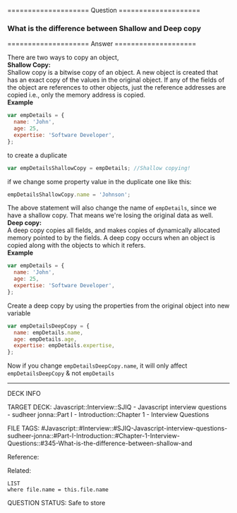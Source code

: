 ==================== Question ====================  

### What is the difference between Shallow and Deep copy  

==================== Answer ====================  

There are two ways to copy an object,  
**Shallow Copy:**  
Shallow copy is a bitwise copy of an object. A new object is created that has an
exact copy of the values in the original object. If any of the fields of the
object are references to other objects, just the reference addresses are copied
i.e., only the memory address is copied.  
**Example**

```javascript
var empDetails = {
  name: 'John',
  age: 25,
  expertise: 'Software Developer',
};
```

to create a duplicate

```javascript
var empDetailsShallowCopy = empDetails; //Shallow copying!
```

if we change some property value in the duplicate one like this:

```javascript
empDetailsShallowCopy.name = 'Johnson';
```

The above statement will also change the name of `empDetails`, since we have a
shallow copy. That means we're losing the original data as well.  
**Deep copy:**  
A deep copy copies all fields, and makes copies of dynamically allocated memory
pointed to by the fields. A deep copy occurs when an object is copied along with
the objects to which it refers.  
**Example**

```javascript
var empDetails = {
  name: 'John',
  age: 25,
  expertise: 'Software Developer',
};
```

Create a deep copy by using the properties from the original object into new
variable

```javascript
var empDetailsDeepCopy = {
  name: empDetails.name,
  age: empDetails.age,
  expertise: empDetails.expertise,
};
```

Now if you change `empDetailsDeepCopy.name`, it will only affect
`empDetailsDeepCopy` & not `empDetails`

---

DECK INFO

TARGET DECK: Javascript::Interview::SJIQ - Javascript interview questions -
sudheer jonna::Part I - Introduction::Chapter 1 - Interview Questions

FILE TAGS:
#Javascript::#Interview::#SJIQ-Javascript-interview-questions-sudheer-jonna::#Part-I-Introduction::#Chapter-1-Interview-Questions::#345-What-is-the-difference-between-shallow-and

Reference:

Related:

```dataview
LIST
where file.name = this.file.name
```

QUESTION STATUS: Safe to store
